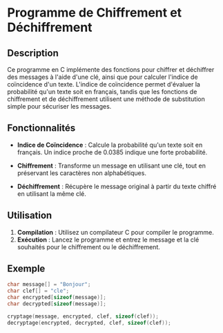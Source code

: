 # Programme de Chiffrement et Déchiffrement

## Description

Ce programme en C implémente des fonctions pour chiffrer et déchiffrer des messages à l'aide d'une clé, ainsi que pour calculer l'indice de coïncidence d'un texte. L'indice de coïncidence permet d'évaluer la probabilité qu'un texte soit en français, tandis que les fonctions de chiffrement et de déchiffrement utilisent une méthode de substitution simple pour sécuriser les messages.

## Fonctionnalités

- **Indice de Coïncidence** : Calcule la probabilité qu'un texte soit en français. Un indice proche de 0.0385 indique une forte probabilité.
  
- **Chiffrement** : Transforme un message en utilisant une clé, tout en préservant les caractères non alphabétiques.

- **Déchiffrement** : Récupère le message original à partir du texte chiffré en utilisant la même clé.

## Utilisation

1. **Compilation** : Utilisez un compilateur C pour compiler le programme.
2. **Exécution** : Lancez le programme et entrez le message et la clé souhaités pour le chiffrement ou le déchiffrement.

## Exemple

```c
char message[] = "Bonjour";
char clef[] = "cle";
char encrypted[sizeof(message)];
char decrypted[sizeof(message)];

cryptage(message, encrypted, clef, sizeof(clef));
decryptage(encrypted, decrypted, clef, sizeof(clef));
